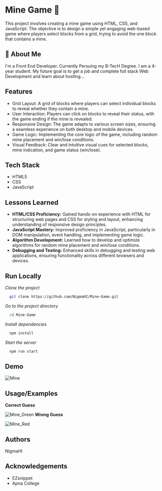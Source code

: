 
#   Mine Game 🦫

This project involves creating a mine game using HTML, CSS, and JavaScript. The objective is to design a simple yet engaging web-based game where players select blocks from a grid, trying to avoid the one block that contains a mine.


## 🚀 About Me
I'm a Front End Developer. Currently Persuing my B-TecH Degree. I am a 4-year student. My future goal is to get a job and complete full stack Web Development and learn about hosting...


## Features

- Grid Layout: A grid of blocks where players can select individual blocks to reveal whether they contain a mine.
- User Interaction: Players can click on blocks to reveal their status, with the game ending if the mine is revealed.
- Responsive Design: The game adapts to various screen sizes, ensuring a seamless experience on both desktop and mobile devices.
- Game Logic: Implementing the core logic of the game, including random mine placement and win/lose conditions.
- Visual Feedback: Clear and intuitive visual cues for selected blocks, mine indication, and game status (win/lose).


## Tech Stack

- HTML5
- CSS
- JavaScript



## Lessons Learned

- **HTML/CSS Proficiency:** Gained hands-on experience with HTML for structuring web pages and CSS for styling and layout, enhancing understanding of responsive design principles.
- **JavaScript Mastery:** Improved proficiency in JavaScript, particularly in DOM manipulation, event handling, and implementing game logic.
- **Algorithm Development:** Learned how to develop and optimize algorithms for random mine placement and win/lose conditions.
- **Debugging and Testing:** Enhanced skills in debugging and testing web applications, ensuring functionality across different browsers and devices.


## Run Locally

*Clone the project*

```bash
  git clone https://github.com/NigmaHI/Mine-Game.git
```

*Go to the project directory*

```bash
  cd Mine-Game
```

*Install dependencies*

```bash
  npm install
```

*Start the server*

```bash
  npm run start
```


## Demo

![Mine](https://github.com/user-attachments/assets/42d1cdff-10a6-4363-b6f1-dfe7930d0777)


## Usage/Examples

**Correct Guess**

![Mine_Green](https://github.com/user-attachments/assets/af87ce95-2e84-4301-a814-c281eb6c9d5e)
**Wrong Guess**

![Mine_Red](https://github.com/user-attachments/assets/f640b750-a1cc-4fa4-9914-feb8df8599c4)




## Authors

NigmaHI


## Acknowledgements

- EZsnippet
- Apna College

